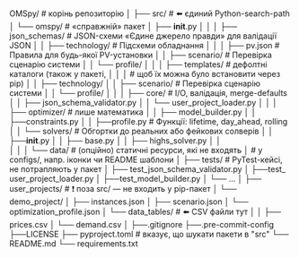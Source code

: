 OMSpy/              # корінь репозиторію
│
├── src/                     # ⬅️ єдиний Python-search-path
│   └── omspy/          # «справжній» пакет
│       ├── __init__.py
│       │
│       ├── json_schemas/         # JSON-схеми «Єдине джерело правди» для валідації JSON
│       │   ├── technology/ # Підсхеми обладнання
│       │   │   ├── pv.json       # Правила для будь-якої PV-установки
│       │   ├── scenario/      # Перевірка сценарію системи
│       │   └── profile/
│       │
│       ├── templates/         # дефолтні каталоги (також у пакеті,
│       │   │                 # щоб їх можна було встановити через pip)
│       │   ├── technology/
│       │   ├── scenario/ # Перевірка сценарію системи
│       │   └── profile/
│       │
│       ├── core/            # I/O, валідація, merge-defaults
│       │   ├── json_schema_validator.py
│       │   └── user_project_loader.py
│       │
│       ├── optimizer/       # лише математика
│       │   ├── model_builder.py
│       │   ├──constraints.py 
│       │   ├──profile.py # Функції: lifetime, day_ahead, rolling
│       │   └── solvers/    # Обгортки до реальних або фейкових солверів
│       │       ├──__init__.py
│       │       ├── base.py 
│       │       ├── highs_solver.py
│       │     
│       │
│       └── data/            # (опційно) статичні ресурси, які не входять
│                             # у configs/, напр. іконки чи README шаблони
│
├── tests/                   # PyTest-кейсі, не потрапляють у пакет
│   ├── test_json_schema_validator.py
│   ├──test_ user_project_loader.py
│   ├──test_model_builder.py
│   └── ...
│
├── user_projects/           # ❗ поза src/ — не входить у pip-пакет
│   └── demo_project/
│       ├── instances.json
│       ├── scenario.json
│       └── optimization_profile.json
│       └── data_tables/   # ⬅️ CSV файли тут │
│           ├── prices.csv
│           └── demand.csv
│
├──.gitignore
├──.pre-commit-config
├──LICENSE
├── pyproject.toml           # вказує, що шукати пакети в "src"
└── README.md
└── requirements.txt